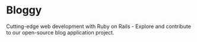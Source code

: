 # Bloggy
Cutting-edge web development with Ruby on Rails - Explore and contribute to our open-source blog application project.
